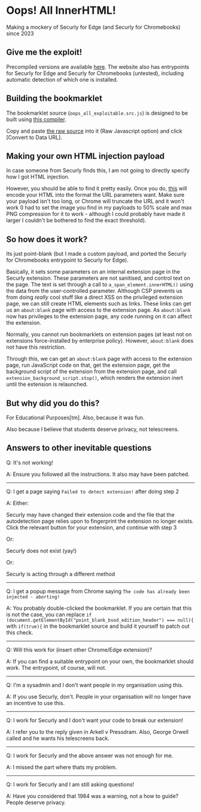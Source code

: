 # Oops!  All InnerHTML!
Making a mockery of Securly for Edge (and Securly for Chromebooks) since 2023

## Give me the exploit!

Precompiled versions are available [here](https://1984-was-a-warning-not-a-how-to-guide.bangsparks.com/).
The website also has entrypoints for Securly for Edge and Securly for Chromebooks (untested), including automatic detection of which one is installed.

## Building the bookmarklet

The bookmarklet source (`oops_all_exploitable.src.js`) is designed to be built using [this compiler](https://www.yourjs.com/bookmarklet/).

Copy and paste [the raw source](https://raw.githubusercontent.com/mylesbartlett72/oops-all-innerhtml/main/oops_all_exploitable.src.js?token=GHSAT0AAAAAACDHUW7YGWKXNB4DMFXWQZSAZEJ2OYA) into it (Raw Javascript option) and click [Convert to Data URL].

## Making your own HTML injection payload

In case someone from Securly finds this, I am not going to directly specify how I got HTML injection.

However, you should be able to find it pretty easily.  Once you do, [this](https://gchq.github.io/CyberChef/#recipe=To_Base64('A-Za-z0-9%2B/%3D')URL_Encode(true)) will encode your HTML into the format the URL parameters want.  Make sure your payload isn't too long, or Chrome will truncate the URL and it won't work (I had to set the image you find in my payloads to 50% scale and max PNG compression for it to work - although I could probably have made it larger I couldn't be bothered to find the exact threshold).

## So how does it work?

Its just point-blank (but I made a custom payload, and ported the Securly for Chromebooks entrypoint to Securly for Edge).

Basically, it sets some parameters on an internal extension page in the Securly extension.  These parameters are not sanitised, and control text on the page.  The text is set through a call to `a_span_element.innerHTML()` using the data from the user-controlled parameter.  Although CSP prevents us from doing *really* cool stuff like a direct XSS on the privileged extension page, we can still create HTML elements such as links.  These links can get us an `about:blank` page with access to the extension page.  As `about:blank` now has privileges to the extension page, any code running on it can affect the extension.

Normally, you cannot run bookmarklets on extension pages (at least not on extensions force-installed by enterprise policy).  However, `about:blank` does not have this restriction.

Through this, we can get an `about:blank` page with access to the extension page, run JavaScript code on that, get the extension page, get the background script of the extension from the extension page, and call `extension_background_script.stop()`, which renders the extension inert until the extension is relaunched.

## But why did you do this?

For Educational Purposes[tm].  Also, because it was fun.

Also because I believe that students deserve privacy, not telescreens.

## Answers to other inevitable questions

Q: It's not working!

A: Ensure you followed all the instructions.  It also may have been patched.

-----

Q: I get a page saying `Failed to detect extension!` after doing step 2

A: Either:

Securly may have changed their extension code and the file that the autodetection page relies upon to fingerprint the extension no longer exists.  Click the relevant button for your extension, and continue with step 3

Or:

Securly does not exist (yay!)

Or:

Securly is acting through a different method

-----

Q: I get a popup message from Chrome saying `The code has already been injected - aborting!`

A: You probably double-clicked the bookmarklet.  If you are certain that this is not the case, you can replace `if (document.getElementById("point_blank_bsod_edition_header") === null){` with `if(true){` in the bookmarklet source and build it yourself to patch out this check.

-----

Q: Will this work for (insert other Chrome/Edge extension)?

A: If you can find a suitable entrypoint on your own, the bookmarklet should work.  The entrypoint, of course, will not.

-----

Q: I'm a sysadmin and I don't want people in my organisation using this.

A: If you use Securly, don't.  People in your organisation will no longer have an incentive to use this.

-----

Q: I work for Securly and I don't want your code to break our extension!

A: I refer you to the reply given in Arkell v Pressdram.  Also, George Orwell called and he wants his telescreens back.

-----

Q: I work for Securly and the above answer was not enough for me.

A: I missed the part where thats my problem.

-----

Q: I work for Securly and I am still asking questions!

A: Have you considered that 1984 was a warning, not a how to guide?  People deserve privacy.
